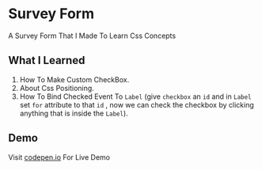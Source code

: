 # Survey Form

A Survey Form That I Made To Learn Css Concepts

## What I Learned

1. How To Make Custom CheckBox.
2. About Css Positioning.
3. How To Bind Checked Event To `Label` (give `checkbox` an `id` and in `Label` set `for` attribute to that `id` , now we can check the checkbox by clicking anything that is inside the `Label`).

## Demo
Visit [codepen.io](https://codepen.io/abrar-malek/full/poeMBZd) For Live Demo
